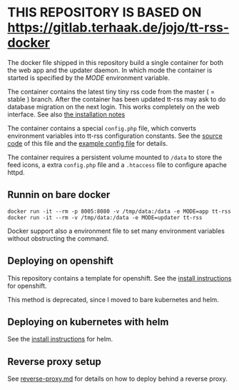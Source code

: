 # THIS REPOSITORY IS BASED ON https://gitlab.terhaak.de/jojo/tt-rss-docker

The docker file shipped in this repository build a single container for both the web 
app and the updater daemon. In which mode the container is started is specified by the 
*MODE* environment variable. 

The container contains the latest tiny tiny rss code from the master ( = stable )
branch. After the container has been updated tt-rss may ask to do database migration 
on the next login. This works completely on the web interface. 
See also [the installation notes](https://git.tt-rss.org/fox/tt-rss/wiki/InstallationNotes)

The container contains a special `config.php` file, which converts environment variables 
into tt-rss configuration constants. See the [source code](./config/ttrss/config.php) 
of this file and the [example config file](https://git.tt-rss.org/fox/tt-rss/src/master/config.php-dist)
for details.

The container requires a persistent volume mounted to `/data` to store the feed icons,
a extra `config.php` file and a `.htaccess` file to configure apache httpd.

## Runnin on bare docker

```
docker run -it --rm -p 8005:8080 -v /tmp/data:/data -e MODE=app tt-rss
docker run -it --rm -v /tmp/data:/data -e MODE=updater tt-rss
```

Docker support also a environment file to set many environment variables without 
obstructing the command.

## Deploying on openshift

This repository contains a template for openshift. See the 
[install instructions](./docs/deployment-openshift.md) for openshift.

This method is deprecated, since I moved to bare kubernetes and helm.

## Deploying on kubernetes with helm 

See the [install instructions](./docs/deployment-helm.md) for helm.

## Reverse proxy setup

See [reverse-proxy.md](./docs/reverse-proxy.md) for details on how to deploy behind a reverse
proxy.
